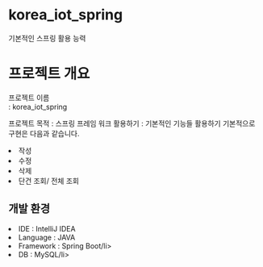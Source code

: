 # korea_iot_spring
기본적인 스프링 활용 능력 
# 프로젝트 개요 
프로젝트 이름  
: korea_iot_spring 

프로젝트 목적 
: 스프링 프레임 워크 활용하기 
: 기본적인 기능들 활용하기
기본적으로 구현은 다음과 같습니다. 
<li>작성 </li>
<li>수정</li>
<li>삭제</li>
<li>단건 조회/ 전체 조회</li>
<h2>개발 환경</h2>
<li>IDE : IntelliJ IDEA</li>
<li>Language : JAVA</li>
<li>Framework : Spring Boot/li>
<li>DB : MySQL/li>
 
